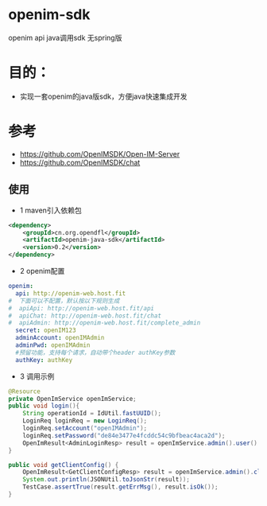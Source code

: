 # openim-sdk

openim api java调用sdk 无spring版


# 目的：
- 实现一套openim的java版sdk，方便java快速集成开发



# 参考

- https://github.com/OpenIMSDK/Open-IM-Server
- https://github.com/OpenIMSDK/chat

## 使用

* 1 maven引入依赖包

```xml
<dependency>
    <groupId>cn.org.opendfl</groupId>
    <artifactId>openim-java-sdk</artifactId>
    <version>0.2</version>
</dependency>
```

* 2 openim配置
```yaml
openim:
  api: http://openim-web.host.fit
#  下面可以不配置，默认按以下规则生成
#  apiApi: http://openim-web.host.fit/api
#  apiChat: http://openim-web.host.fit/chat
#  apiAdmin: http://openim-web.host.fit/complete_admin
  secret: openIM123
  adminAccount: openIMAdmin
  adminPwd: openIMAdmin
  #预留功能，支持每个请求，自动带个header authKey参数
  authKey: authKey
```

* 3 调用示例
```java
@Resource
private OpenImService openImService;
public void login(){
    String operationId = IdUtil.fastUUID();
    LoginReq loginReq = new LoginReq();
    loginReq.setAccount("openIMAdmin");
    loginReq.setPassword("de84e3477e4fcddc54c9bfbeac4aca2d");
    OpenImResult<AdminLoginResp> result = openImService.admin().user().login(loginReq, operationId);
}

public void getClientConfig() {
    OpenImResult<GetClientConfigResp> result = openImService.admin().clientConfig().getClientConfig(openImToken);
    System.out.println(JSONUtil.toJsonStr(result));
    TestCase.assertTrue(result.getErrMsg(), result.isOk());
}
```
